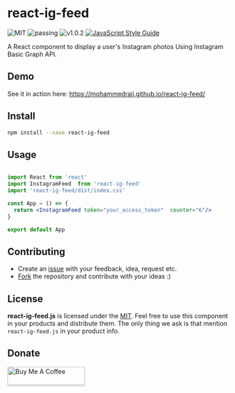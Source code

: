 # react-ig-feed

![MIT](https://img.shields.io/badge/license-MIT-green)
![passing](https://img.shields.io/badge/build-passing-green)
![v1.0.2](https://img.shields.io/badge/release-v1.0.2-blue)
[![JavaScript Style Guide](https://img.shields.io/badge/code_style-standard-brightgreen.svg)](https://standardjs.com)


A React component to display a user's Instagram photos Using Instagram Basic Graph API.

## Demo
See it in action here: https://mohammedraji.github.io/react-ig-feed/

## Install
```bash
npm install --save react-ig-feed
```

## Usage

```jsx

import React from 'react'
import InstagramFeed  from 'react-ig-feed'
import 'react-ig-feed/dist/index.css'

const App = () => {
  return <InstagramFeed token="your_access_token"  counter="6"/>  
}

export default App
```


## Contributing

* Create an [issue](https://github.com/MohammedRaji/react-ig-feed/issues/new) with your feedback, idea, request etc.
* [Fork](https://github.com/MohammedRaji/react-ig-feed/fork) the repository and contribute with your ideas :)


## License

**react-ig-feed.js** is licensed under the [MIT](LICENSE).  Feel free to use this component in your products and distribute them. The only thing we ask is that mention `react-ig-feed.js` in your product info.

## Donate
<a href="https://www.buymeacoffee.com/mohammedraji" target="_blank"><img src="https://www.buymeacoffee.com/assets/img/custom_images/orange_img.png" alt="Buy Me A Coffee" style="height: 41px !important;width: 174px !important;box-shadow: 0px 3px 2px 0px rgba(190, 190, 190, 0.5) !important;-webkit-box-shadow: 0px 3px 2px 0px rgba(190, 190, 190, 0.5) !important;" ></a>
